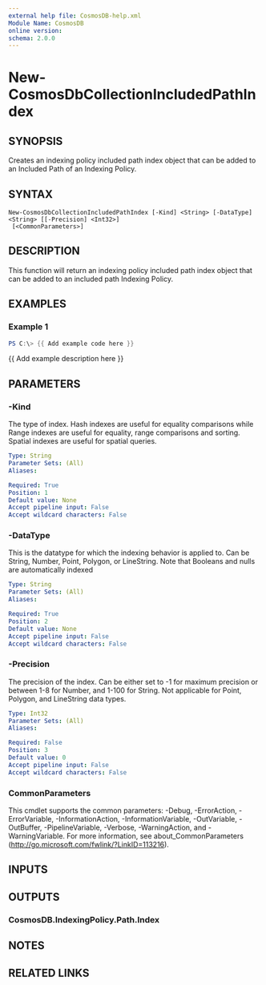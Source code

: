 ```yaml
---
external help file: CosmosDB-help.xml
Module Name: CosmosDB
online version:
schema: 2.0.0
---
```


# New-CosmosDbCollectionIncludedPathIndex

## SYNOPSIS
Creates an indexing policy included path index object that
can be added to an Included Path of an Indexing Policy.

## SYNTAX

```
New-CosmosDbCollectionIncludedPathIndex [-Kind] <String> [-DataType] <String> [[-Precision] <Int32>]
 [<CommonParameters>]
```

## DESCRIPTION
This function will return an indexing policy included path index
object that can be added to an included path Indexing Policy.

## EXAMPLES

### Example 1
```powershell
PS C:\> {{ Add example code here }}
```

{{ Add example description here }}

## PARAMETERS

### -Kind
The type of index.
Hash indexes are useful for equality
comparisons while Range indexes are useful for equality,
range comparisons and sorting.
Spatial indexes are useful
for spatial queries.

```yaml
Type: String
Parameter Sets: (All)
Aliases:

Required: True
Position: 1
Default value: None
Accept pipeline input: False
Accept wildcard characters: False
```

### -DataType
This is the datatype for which the indexing behavior is
applied to.
Can be String, Number, Point, Polygon, or LineString.
Note that Booleans and nulls are automatically indexed

```yaml
Type: String
Parameter Sets: (All)
Aliases:

Required: True
Position: 2
Default value: None
Accept pipeline input: False
Accept wildcard characters: False
```

### -Precision
The precision of the index.
Can be either set to -1 for maximum
precision or between 1-8 for Number, and 1-100 for String.
Not
applicable for Point, Polygon, and LineString data types.

```yaml
Type: Int32
Parameter Sets: (All)
Aliases:

Required: False
Position: 3
Default value: 0
Accept pipeline input: False
Accept wildcard characters: False
```

### CommonParameters
This cmdlet supports the common parameters: -Debug, -ErrorAction, -ErrorVariable, -InformationAction, -InformationVariable, -OutVariable, -OutBuffer, -PipelineVariable, -Verbose, -WarningAction, and -WarningVariable. For more information, see about_CommonParameters (http://go.microsoft.com/fwlink/?LinkID=113216).

## INPUTS

## OUTPUTS

### CosmosDB.IndexingPolicy.Path.Index

## NOTES

## RELATED LINKS
